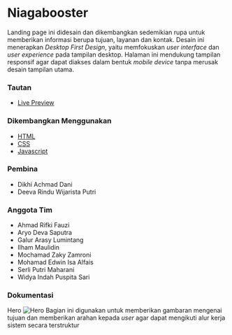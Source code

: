 # Niagabooster

Landing page ini didesain dan dikembangkan sedemikian rupa untuk memberikan informasi berupa tujuan, layanan dan kontak.
Desain ini menerapkan *Desktop First Design*, yaitu memfokuskan *user interface* dan *user experience* pada tampilan desktop.
Halaman ini mendukung tampilan responsif agar dapat diakses dalam bentuk *mobile device* tanpa merusak desain tampilan utama.

### Tautan

- [Live Preview](https://evanhendersonrichtbyte.github.io/wri-phyton-landing-page/)

### Dikembangkan Menggunakan

- [HTML](https://id.wikipedia.org/wiki/HTML)
- [CSS](https://en.wikipedia.org/wiki/CSS)
- [Javascript](https://id.wikipedia.org/wiki/JavaScript)

### Pembina

- Dikhi Achmad Dani
- Deeva Rindu Wijarista Putri

### Anggota Tim

- Ahmad Rifki Fauzi
- Aryo Deva Saputra
- Galur Arasy Lumintang
- Ilham Maulidin
- Mochamad Zaky Zamroni
- Mohamad Edwin Isa Alfais
- Serli Putri Maharani
- Widya Indah Puspita Sari

### Dokumentasi
Hero
![Hero](https://github.com/EvanHendersonRichtByte/wri-phyton-landing-page/blob/main/upload/hero.png)
Bagian ini digunakan untuk memberikan gambaran mengenai tujuan dan memberikan arahan kepada *user* agar dapat mengikuti alur kerja sistem secara terstruktur
